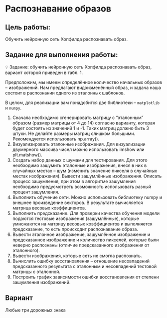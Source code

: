 # Распознавание образов

## **Цель работы:**

Обучить нейронную сеть Хопфилда распознавать образ.

## Задание для выполнения работы:

<aside>
💡 Задание: обучить нейронную сеть Хопфилда распознавать образ, вариант которой приведен в табл. 1.

</aside>

Предположим, мы имеем определённое количество начальных образов – изображений. Нам предлагают видоизменённый образ, и задача наша состоит в распознании одного из эталонных шаблонов.

В целом, для реализации вам понадобится две библиотеки – `matplotlib` и `numpy`.
1. Сначала необходимо сгенерировать матрицу с “эталонным” образом (размер матрицы от 4 до 14) согласно варианту, которая будет состоять из значений 1 и -1.  Таких матриц должно быть 3 штуки. Не делайте размеры матриц слишком большими. Рекомендуется использовать np.array().
2. Визуализировать эталонные изображения. Для визуализации двумерного массива чисел можно использовать imshow или plt.matshow().
3. Создать набор данных с шумами для тестирования. Для этого необходимо зашумить эталонные изображения, внеся в них в случайных местах – шум (изменить значение пикселя в случайных местах изображения). Вывести зашумлённые изображения. Описать процесс зашумления, при этом в алгоритме зашумления необходимо предусмотреть возможность использовать разный процент зашумления.
4. Выполнить обучение сети. Можно использовать библиотеку numpy и внешнее произведение векторов. В результате вычисляется матрица весовых коэффициентов.
5. Выполнить предсказание. Для проверки качества обучения модели подаются тестовые изображения (зашумлённые), которые умножаются на матрицу весовых коэффициентов и выполняется предсказание, то есть происходит распознавание образа.
6. Вывести эталонное изображение, зашумлённое изображение и предсказанное изображение и количество пикселей, которые были неверно распознаны (отличие предсказанного изображения от эталонного).
7. Вывести изображения, которые сеть не смогла распознать.
8. Вычислить ошибку восстановления – отношение несовпадений предсказанного результата с эталонным и несовпадений тестовой матрицы с эталонной.
9. Построить график зависимости ошибки восстановления от степени зашумления изображений.

## Вариант
Любые три дорожных знака
